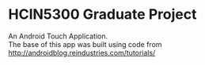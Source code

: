 HCIN5300 Graduate Project
=========================

An Android Touch Application. <br/>
The base of this app was built using code from http://androidblog.reindustries.com/tutorials/
